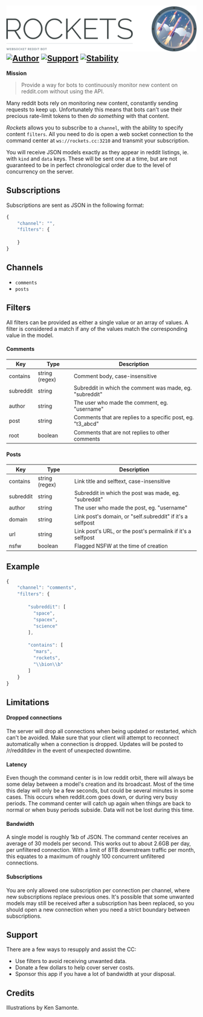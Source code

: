 ![Rockets](header.gif) [![Author](http://img.shields.io/badge/author-u%2Frtheunissen-336699.svg?style=flat-square)](https://reddit.com/u/rtheunissen) [![Support](https://img.shields.io/badge/support-donate-399c99.svg?style=flat-square)](https://gratipay.com/~rtheunissen/) [![Stability](https://img.shields.io/badge/stability-beta-fe7b63.svg?style=flat-square)]()
---

**Mission**
>Provide a way for bots to continuously monitor new content on reddit.com without using the API.

Many reddit bots rely on monitoring new content, constantly sending requests to keep up. Unfortunately this means that bots can't use their precious rate-limit tokens to then *do something* with that content.

*Rockets* allows you to subscribe to a `channel`, with the ability to specify content `filters`. All you need to do is open a web socket connection to the command center at `ws://rockets.cc:3210` and transmit your subscription.

You will receive JSON models exactly as they appear in reddit listings, ie. with `kind` and `data` keys. These will be sent one at a time, but are not guaranteed to be in perfect chronological order due to the level of concurrency on the server.

## Subscriptions

Subscriptions are sent as JSON in the following format:

```js
{
    "channel": "",
    "filters": {

    }
}
```
## Channels

- `comments`
- `posts`

## Filters

All filters can be provided as either a single value or an array of values.
A filter is considered a match if any of the values match the corresponding value in the model.

#### Comments

| Key       | Type            | Description                                                      |
|-----------|-----------------|------------------------------------------------------------------|
| contains  | string (regex)  | Comment body, case-insensitive                                   |
| subreddit | string          | Subreddit in which the comment was made, eg. "subreddit"         |
| author    | string          | The user who made the comment, eg. "username"                    |
| post      | string          | Comments that are replies to a specific post, eg. "t3_abcd"      |
| root      | boolean         | Comments that are not replies to other comments                  |

#### Posts

| Key       | Type            | Description                                                      |
|-----------|-----------------|------------------------------------------------------------------|
| contains  | string (regex)  | Link title and selftext, case-insensitive                        |
| subreddit | string          | Subreddit in which the post was made, eg. "subreddit"            |
| author    | string          | The user who made the post, eg. "username"                       |
| domain    | string          | Link post's domain, or "self.subreddit" if it's a selfpost       |
| url       | string          | Link post's URL, or the post's permalink if it's a selfpost      |
| nsfw      | boolean         | Flagged NSFW at the time of creation                             |


## Example

```js
{
    "channel": "comments",
    "filters": {

        "subreddit": [
          "space",
          "spacex",
          "science"
        ],

        "contains": [
          "mars",
          "rockets",
          "\\bion\\b"
        ]
    }
}
```

## Limitations

#### Dropped connections

The server will drop all connections when being updated or restarted, which can't be avoided. Make sure that your client
will attempt to reconnect automatically when a connection is dropped. Updates will be posted to /r/redditdev in the event
of unexpected downtime.

#### Latency

Even though the command center is in low reddit orbit, there will always be some delay between a model's creation and its broadcast. Most of the time this delay will only be a few seconds, but could be several minutes in some cases. This occurs when reddit.com goes down, or during very busy periods. The command center will catch up again when things are back to normal or when busy periods subside. Data will not be lost during this time.

#### Bandwidth

A single model is roughly 1kb of JSON. The command center receives an average of 30 models per second. This works out to about 2.6GB per day, per unfiltered connection. With a limit of 8TB downstream traffic per month, this equates to a maximum of roughly 100 concurrent unfiltered connections.

#### Subscriptions

You are only allowed one subscription per connection per channel, where new subscriptions replace previous ones.
It's possible that some unwanted models may still be received after a subscription has been replaced, so you should
open a new connection when you need a strict boundary between subscriptions.

## Support

There are a few ways to resupply and assist the CC:

- Use filters to avoid receiving unwanted data.
- Donate a few dollars to help cover server costs.
- Sponsor this app if you have a lot of bandwidth at your disposal.

## Credits

Illustrations by Ken Samonte.
